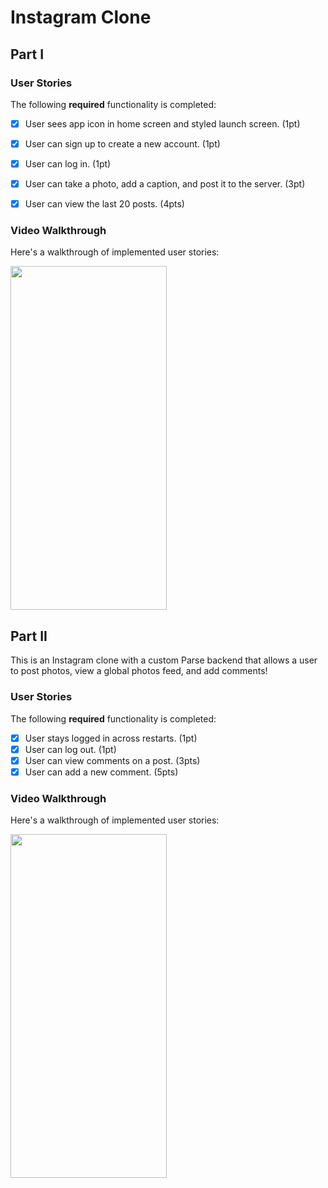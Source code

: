 # Instagram Clone

## Part I

### User Stories

The following **required** functionality is completed:

- [x] User sees app icon in home screen and styled launch screen. (1pt)
- [x] User can sign up to create a new account. (1pt)
- [x] User can log in. (1pt)
- [x] User can take a photo, add a caption, and post it to the server. (3pt)
- [x] User can view the last 20 posts. (4pts)


### Video Walkthrough

Here's a walkthrough of implemented user stories:

<img src= "https://user-images.githubusercontent.com/97801601/156832037-802ac2c5-406b-4f85-a6e7-74ecef5fc48d.gif" width="250" height="550"/>




## Part II

This is an Instagram clone with a custom Parse backend that allows a user to post photos, view a global photos feed, and add comments!

### User Stories

The following **required** functionality is completed:

- [x] User stays logged in across restarts. (1pt)
- [x] User can log out. (1pt)
- [x] User can view comments on a post. (3pts)
- [x] User can add a new comment. (5pts)

### Video Walkthrough

Here's a walkthrough of implemented user stories:

<img src= "https://user-images.githubusercontent.com/97801601/159133752-92de7aa7-a2f0-4bdc-8027-e53e762d2288.gif" width="250" height="550"/>
